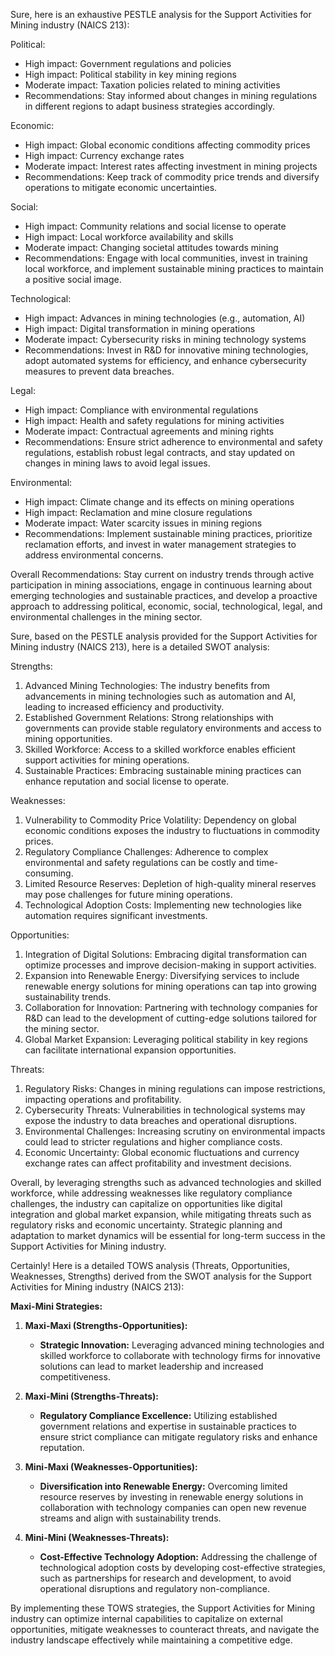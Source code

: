 Sure, here is an exhaustive PESTLE analysis for the Support Activities for Mining industry (NAICS 213):

Political:
- High impact: Government regulations and policies
- High impact: Political stability in key mining regions
- Moderate impact: Taxation policies related to mining activities
- Recommendations: Stay informed about changes in mining regulations in different regions to adapt business strategies accordingly.

Economic:
- High impact: Global economic conditions affecting commodity prices
- High impact: Currency exchange rates
- Moderate impact: Interest rates affecting investment in mining projects
- Recommendations: Keep track of commodity price trends and diversify operations to mitigate economic uncertainties.

Social:
- High impact: Community relations and social license to operate
- High impact: Local workforce availability and skills
- Moderate impact: Changing societal attitudes towards mining
- Recommendations: Engage with local communities, invest in training local workforce, and implement sustainable mining practices to maintain a positive social image.

Technological:
- High impact: Advances in mining technologies (e.g., automation, AI)
- High impact: Digital transformation in mining operations
- Moderate impact: Cybersecurity risks in mining technology systems
- Recommendations: Invest in R&D for innovative mining technologies, adopt automated systems for efficiency, and enhance cybersecurity measures to prevent data breaches.

Legal:
- High impact: Compliance with environmental regulations
- High impact: Health and safety regulations for mining activities
- Moderate impact: Contractual agreements and mining rights
- Recommendations: Ensure strict adherence to environmental and safety regulations, establish robust legal contracts, and stay updated on changes in mining laws to avoid legal issues.

Environmental:
- High impact: Climate change and its effects on mining operations
- High impact: Reclamation and mine closure regulations
- Moderate impact: Water scarcity issues in mining regions
- Recommendations: Implement sustainable mining practices, prioritize reclamation efforts, and invest in water management strategies to address environmental concerns.

Overall Recommendations: 
Stay current on industry trends through active participation in mining associations, engage in continuous learning about emerging technologies and sustainable practices, and develop a proactive approach to addressing political, economic, social, technological, legal, and environmental challenges in the mining sector.

Sure, based on the PESTLE analysis provided for the Support Activities for Mining industry (NAICS 213), here is a detailed SWOT analysis:

Strengths:
1. Advanced Mining Technologies: The industry benefits from advancements in mining technologies such as automation and AI, leading to increased efficiency and productivity.
2. Established Government Relations: Strong relationships with governments can provide stable regulatory environments and access to mining opportunities.
3. Skilled Workforce: Access to a skilled workforce enables efficient support activities for mining operations.
4. Sustainable Practices: Embracing sustainable mining practices can enhance reputation and social license to operate.

Weaknesses:
1. Vulnerability to Commodity Price Volatility: Dependency on global economic conditions exposes the industry to fluctuations in commodity prices.
2. Regulatory Compliance Challenges: Adherence to complex environmental and safety regulations can be costly and time-consuming.
3. Limited Resource Reserves: Depletion of high-quality mineral reserves may pose challenges for future mining operations.
4. Technological Adoption Costs: Implementing new technologies like automation requires significant investments.

Opportunities:
1. Integration of Digital Solutions: Embracing digital transformation can optimize processes and improve decision-making in support activities.
2. Expansion into Renewable Energy: Diversifying services to include renewable energy solutions for mining operations can tap into growing sustainability trends.
3. Collaboration for Innovation: Partnering with technology companies for R&D can lead to the development of cutting-edge solutions tailored for the mining sector.
4. Global Market Expansion: Leveraging political stability in key regions can facilitate international expansion opportunities.

Threats:
1. Regulatory Risks: Changes in mining regulations can impose restrictions, impacting operations and profitability.
2. Cybersecurity Threats: Vulnerabilities in technological systems may expose the industry to data breaches and operational disruptions.
3. Environmental Challenges: Increasing scrutiny on environmental impacts could lead to stricter regulations and higher compliance costs.
4. Economic Uncertainty: Global economic fluctuations and currency exchange rates can affect profitability and investment decisions.

Overall, by leveraging strengths such as advanced technologies and skilled workforce, while addressing weaknesses like regulatory compliance challenges, the industry can capitalize on opportunities like digital integration and global market expansion, while mitigating threats such as regulatory risks and economic uncertainty. Strategic planning and adaptation to market dynamics will be essential for long-term success in the Support Activities for Mining industry.

Certainly! Here is a detailed TOWS analysis (Threats, Opportunities, Weaknesses, Strengths) derived from the SWOT analysis for the Support Activities for Mining industry (NAICS 213):

**Maxi-Mini Strategies:**
1. **Maxi-Maxi (Strengths-Opportunities):**
   - **Strategic Innovation:** Leveraging advanced mining technologies and skilled workforce to collaborate with technology firms for innovative solutions can lead to market leadership and increased competitiveness.
  
2. **Maxi-Mini (Strengths-Threats):**
   - **Regulatory Compliance Excellence:** Utilizing established government relations and expertise in sustainable practices to ensure strict compliance can mitigate regulatory risks and enhance reputation.
  
3. **Mini-Maxi (Weaknesses-Opportunities):**
   - **Diversification into Renewable Energy:** Overcoming limited resource reserves by investing in renewable energy solutions in collaboration with technology companies can open new revenue streams and align with sustainability trends.

4. **Mini-Mini (Weaknesses-Threats):**
   - **Cost-Effective Technology Adoption:** Addressing the challenge of technological adoption costs by developing cost-effective strategies, such as partnerships for research and development, to avoid operational disruptions and regulatory non-compliance.

By implementing these TOWS strategies, the Support Activities for Mining industry can optimize internal capabilities to capitalize on external opportunities, mitigate weaknesses to counteract threats, and navigate the industry landscape effectively while maintaining a competitive edge.

